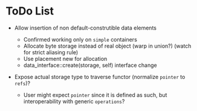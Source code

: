 # ToDo List
* Allow insertion of non default-construtible data elements
  * Confirmed working only on `simple` containers
  * Allocate byte storage instead of real object (warp in union?) (watch for strict aliasing rule)
  * Use placement new for allocation
  * data_interface::create(storage, self) interface change
  
* Expose actual storage type to traverse functor (normalize `pointer` to `refs`)?
  * User might expect `pointer` since it is defined as such, but interoperability with generic `operations`?